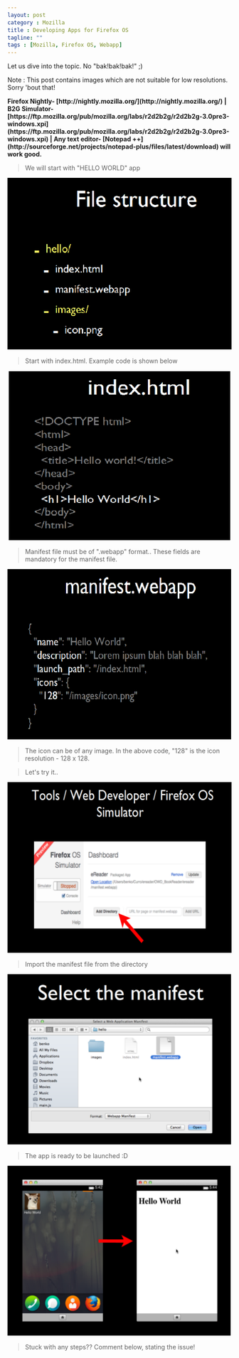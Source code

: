 ```yaml
---
layout: post
category : Mozilla
title : Developing Apps for Firefox OS
tagline: ""
tags : [Mozilla, Firefox OS, Webapp]
---
```


Let us dive into the topic. No "bak!bak!bak!" ;)

Note : This post contains images which are not suitable for low resolutions. Sorry 'bout that!

<strong>
Firefox Nightly- [http://nightly.mozilla.org/](http://nightly.mozilla.org/) | B2G Simulator- [https://ftp.mozilla.org/pub/mozilla.org/labs/r2d2b2g/r2d2b2g-3.0pre3-windows.xpi](https://ftp.mozilla.org/pub/mozilla.org/labs/r2d2b2g/r2d2b2g-3.0pre3-windows.xpi) | Any text editor- [Notepad ++](http://sourceforge.net/projects/notepad-plus/files/latest/download) will work good.
</strong>

>We will start with "HELLO WORLD" app

![](/images/201303_1.png)

>Start with index.html. Example code is shown below

![](/images/201303_2.png)

>Manifest file must be of ".webapp" format.. These fields are mandatory for the manifest file.

![](/images/201303_3.png)

>The icon can be of any image. In the above code, "128" is the icon resolution - 128 x 128.

>Let's try it..

![](/images/201303_4.png)

>Import the manifest file from the directory

![](/images/201303_5.png)

>The app is ready to be launched :D

![](/images/201303_6.png)

>Stuck with any steps?? Comment below, stating the issue!
